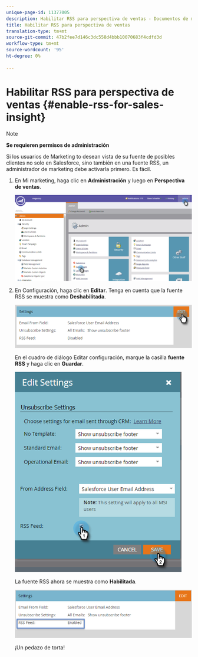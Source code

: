 ```yaml
---
unique-page-id: 11377005
description: Habilitar RSS para perspectiva de ventas - Documentos de marketing - Documentación del producto
title: Habilitar RSS para perspectiva de ventas
translation-type: tm+mt
source-git-commit: 47b2fee7d146c3dc558d4bbb10070683f4cdfd3d
workflow-type: tm+mt
source-wordcount: '95'
ht-degree: 0%

---
```



# Habilitar RSS para perspectiva de ventas {#enable-rss-for-sales-insight}

>[!NOTE]
>
>**Se requieren permisos de administración**

Si los usuarios de Marketing to desean vista de su fuente de posibles clientes no solo en Salesforce, sino también en una fuente RSS, un administrador de marketing debe activarla primero. Es fácil.

1. En Mi marketing, haga clic en **Administración** y luego en **Perspectiva de ventas**.

   ![](assets/set-up-rss-1-hands.png)

1. En Configuración, haga clic en **Editar**. Tenga en cuenta que la fuente RSS se muestra como **Deshabilitada**.

   ![](assets/rss-settings-tab.png)

   En el cuadro de diálogo Editar configuración, marque la casilla **fuente RSS** y haga clic en **Guardar**.

   ![](assets/rss-edit-settings-2-hands.png)

   La fuente RSS ahora se muestra como **Habilitada**.

   ![](assets/rss-final-box.png)

   ¡Un pedazo de torta!

